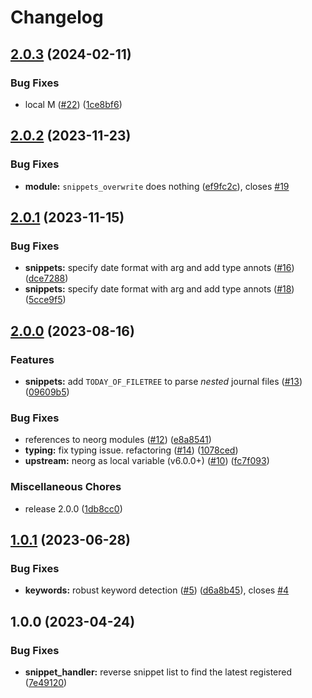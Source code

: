 # Changelog

## [2.0.3](https://github.com/pysan3/neorg-templates/compare/v2.0.2...v2.0.3) (2024-02-11)


### Bug Fixes

* local M ([#22](https://github.com/pysan3/neorg-templates/issues/22)) ([1ce8bf6](https://github.com/pysan3/neorg-templates/commit/1ce8bf6769881b0500b1cca5b5d1285471b84929))

## [2.0.2](https://github.com/pysan3/neorg-templates/compare/v2.0.1...v2.0.2) (2023-11-23)


### Bug Fixes

* **module:** `snippets_overwrite` does nothing ([ef9fc2c](https://github.com/pysan3/neorg-templates/commit/ef9fc2ce6614565a5bdc166bc07e206702682381)), closes [#19](https://github.com/pysan3/neorg-templates/issues/19)

## [2.0.1](https://github.com/pysan3/neorg-templates/compare/v2.0.0...v2.0.1) (2023-11-15)


### Bug Fixes

* **snippets:** specify date format with arg and add type annots ([#16](https://github.com/pysan3/neorg-templates/issues/16)) ([dce7288](https://github.com/pysan3/neorg-templates/commit/dce72881ecbb57ff0f067177fea5c23764b19f17))
* **snippets:** specify date format with arg and add type annots ([#18](https://github.com/pysan3/neorg-templates/issues/18)) ([5cce9f5](https://github.com/pysan3/neorg-templates/commit/5cce9f51d6ded082a5ca8b145ff6d736cd2f7f1e))

## [2.0.0](https://github.com/pysan3/neorg-templates/compare/v1.0.1...v2.0.0) (2023-08-16)


### Features

* **snippets:** add `TODAY_OF_FILETREE` to parse *nested* journal files ([#13](https://github.com/pysan3/neorg-templates/issues/13)) ([09609b5](https://github.com/pysan3/neorg-templates/commit/09609b552ac566f425120efd084f83cc0f813d59))


### Bug Fixes

* references to neorg modules ([#12](https://github.com/pysan3/neorg-templates/issues/12)) ([e8a8541](https://github.com/pysan3/neorg-templates/commit/e8a8541b3288102b81e25408ce92d39751362e7c))
* **typing:** fix typing issue. refactoring ([#14](https://github.com/pysan3/neorg-templates/issues/14)) ([1078ced](https://github.com/pysan3/neorg-templates/commit/1078ced1f995cc053cdb10b51bd5e5dd5d76f78a))
* **upstream:** neorg as local variable (v6.0.0+) ([#10](https://github.com/pysan3/neorg-templates/issues/10)) ([fc7f093](https://github.com/pysan3/neorg-templates/commit/fc7f093532903b792bcccdf292857a6de96c1c8a))


### Miscellaneous Chores

* release 2.0.0 ([1db8cc0](https://github.com/pysan3/neorg-templates/commit/1db8cc0147de7c8b9e088897c21b54785991729d))

## [1.0.1](https://github.com/pysan3/neorg-templates/compare/v1.0.0...v1.0.1) (2023-06-28)


### Bug Fixes

* **keywords:** robust keyword detection ([#5](https://github.com/pysan3/neorg-templates/issues/5)) ([d6a8b45](https://github.com/pysan3/neorg-templates/commit/d6a8b4585da62bb21cc8055cd6d89a97918c41ef)), closes [#4](https://github.com/pysan3/neorg-templates/issues/4)

## 1.0.0 (2023-04-24)


### Bug Fixes

* **snippet_handler:** reverse snippet list to find the latest registered ([7e49120](https://github.com/pysan3/neorg-templates/commit/7e49120c02a311f2bdd712e82aab230d606d03b4))

